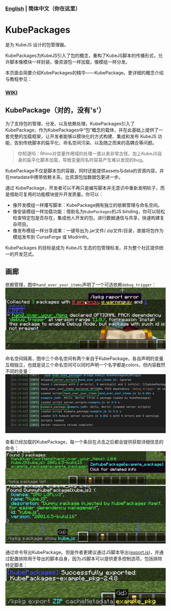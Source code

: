 ### [English](README.md) | 简体中文（你在这里）

# KubePackages

是为 KubeJS 设计的包管理器。

KubePackages为KubeJS引入了包的概念，重构了KubeJS脚本的传播形式，允许脚本像模块一样封装，像资源包一样加载，像模组一样分发。

本页面会简要介绍KubePackages的精华——KubePackage。更详细的概念介绍与教程参见：

### [WIKI](doc/home.md)

## KubePackage（对的，没有's'）

为了支持包的管理、分发、以及依赖处理，KubePackages引入了KubePackage，作为KubePackages中“包”概念的载体，并在此基础上提供了一套完整的加载框架，让开发者能够以模块化的方式构建、集成和发布 KubeJS 功能，告别传统脚本的扁平化、命名空间污染、以及随之而来的高耦合等问题。

> 你知道吗：Rhino对变量作用域的处理一直以来非常古怪，加上KubeJS自身的扁平化脚本加载，导致变量同名时容易产生难以发现的bug。

KubePackage不仅是脚本包的容器，同时还能提供assets与data的资源内容，并在metadata中携带依赖关系，比资源包加数据包更进一步。

通过 KubePackage，开发者可以不再只是编写脚本并无意识中重新发明轮子，而是借助可复用的功能模块提升开发质量。你可以：

- 像开发模组一样攥写脚本：KubePackage拥有独立的依赖管理与命名空间。
- 像安装模组一样加载功能：借助名为`KubePackages`的JS binding，你可以轻松检查特定包是否存在，集成他人开发的包，进行数据通信与共享，快速构建复杂项目。
- 像发布模组一样分享成果：一键导出为.jar文件/.zip文件/目录，直接将包作为模组发布到 CurseForge 或 Modrinth。

KubePackages 的目标是成为 KubeJS 生态的包管理标准，并为整个社区提供统一的开发范式。

## 画廊

依赖管理，图中`hand_over_your_items`声明了一个可选依赖`debug_trigger`：
![dependency_report.png](doc/img/dependency_report.png)

命名空间隔离，图中三个命名空间有两个来自于KubePackage，各自声明的变量互相独立，也就是说三个命名空间可以同时声明一个名字都是colors，但内容截然不同的变量：
![isolated_namespace.png](doc/img/isolated_namespace.png)

查看已经加载的KubePackage，每一个条目在点击之后都会提供获取详细信息的命令：
![list_packages.png](doc/img/list_packages.png)
![show_package_kubejs.png](doc/img/show_package_kubejs.png)

通过命令导出KubePackage。但是作者更建议通过JS脚本导出([export.js](doc/example/export.js))，并通过配置排除用于导出的脚本自身，因为JS脚本可以提供更多控制选项，包括排除特定脚本：
![exporting_packages.png](doc/img/exporting_packages.png)